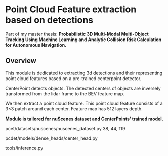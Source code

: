 # Point Cloud Feature extraction based on detections
Part of my master thesis: 
**Probabilistic 3D Multi-Modal Multi-Object Tracking Using Machine Learning and Analytic Collision Risk Calculation for Autonomous Navigation.**

## Overview
This module is dedicated to extracting 3d detections and their representing point cloud features based on a pre-trained centerpoint detector.

CenterPoint detects objects. The detected centers of objects are inversely transformed from the lidar frame to the BEV feature map. 

We then extract a point cloud feature. This point cloud feature consists of a 3×3 patch around each center. Feature map has 512 layers depth.

**Module is tailored for nuScenes dataset and CenterPoints' trained model.**

pcet/datasets/nuscenes/nuscenes_dataset.py 38, 44, 119

pcdet/models/dense_heads/center_head.py

tools/inference.py
